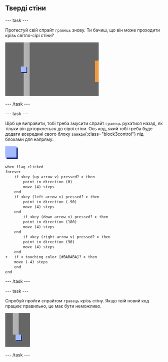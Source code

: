 ## Тверді стіни

\--- task \---

Протестуй свій спрайт `гравець` знову. Ти бачиш, що він може проходити крізь світло-сірі стіни?

![знімок екрана](images/world-walls.png)

\--- /task \---

\--- task \---

Щоб це виправити, тобі треба змусити спрайт `гравець` рухатися назад, як тільки він доторкнеться до сірої стіни. Ось код, який тобі треба буде додати всередині свого блоку `завжди`{:class="block3control"} під блоками для напряму:

![гравець](images/player.png)

```blocks3
when flag clicked
forever
    if <key (up arrow v) pressed? > then
        point in direction (0)
        move (4) steps
    end
    if <key (left arrow v) pressed? > then
        point in direction (-90)
        move (4) steps
    end
        if <key (down arrow v) pressed? > then
        point in direction (180)
        move (4) steps
    end
        if <key (right arrow v) pressed? > then
        point in direction (90)
        move (4) steps
    end
+   if < touching color [#BABABA]? > then
    move (-4) steps
    end
end
```

\--- /task \---

\--- task \---

Спробуй пройти спрайтом `гравець` крізь стіну. Якщо твій новий код працює правильно, це має бути неможливо.

![знімок екрана](images/world-walls-test.png)

\--- /task \---